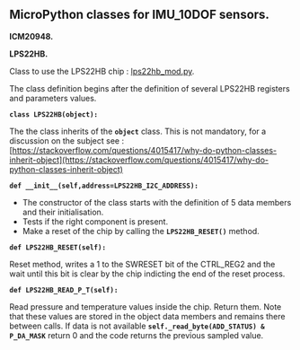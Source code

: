 ## MicroPython classes for IMU_10DOF sensors.

**ICM20948.**


**LPS22HB.**

Class to use the LPS22HB chip : [lps22hb_mod.py](lps22hb_mod.py).

The class definition begins after the definition of several LPS22HB registers and parameters values.

**`class LPS22HB(object):`**

The the class inherits of the **`object`** class. This is not mandatory, for a discussion on the subject see : [https://stackoverflow.com/questions/4015417/why-do-python-classes-inherit-object](https://stackoverflow.com/questions/4015417/why-do-python-classes-inherit-object)

**`def __init__(self,address=LPS22HB_I2C_ADDRESS):`**

- The constructor of the class starts with the definition of 5 data members and their initialisation.
- Tests if the right component is present.
-  Make a reset of the chip by calling the **`LPS22HB_RESET()`** method.

**`def LPS22HB_RESET(self):`**

Reset method, writes a 1 to the SWRESET bit of the CTRL_REG2 and the wait until this bit is clear by the chip indicting the end of the reset process.

**`def LPS22HB_READ_P_T(self):`**

Read pressure and temperature values inside the chip. Return them.
Note that these values are stored in the object data members and remains there between calls. If data is not available **`self._read_byte(ADD_STATUS) & P_DA_MASK`** return 0 and the code returns the previous sampled value.
